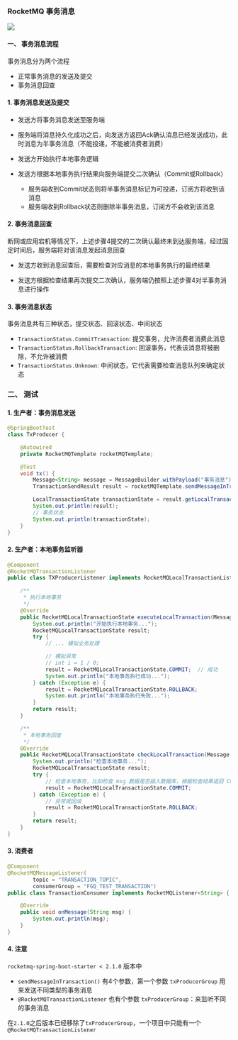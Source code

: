 ###  RocketMQ 事务消息
![](https://fgq233.github.io/imgs/mq/rocketMQ6.png)

#### 一、 事务消息流程
事务消息分为两个流程
* 正常事务消息的发送及提交
* 事务消息回查

#### 1. 事务消息发送及提交
* 发送方将事务消息发送至服务端

* 服务端将消息持久化成功之后，向发送方返回Ack确认消息已经发送成功，此时消息为半事务消息（不能投递，不能被消费者消费）

* 发送方开始执行本地事务逻辑

* 发送方根据本地事务执行结果向服务端提交二次确认（Commit或Rollback）
  * 服务端收到Commit状态则将半事务消息标记为可投递，订阅方将收到该消息
  * 服务端收到Rollback状态则删除半事务消息，订阅方不会收到该消息


#### 2. 事务消息回查
断网或应用宕机等情况下，上述步骤4提交的二次确认最终未到达服务端，经过固定时间后，服务端将对该消息发起消息回查

* 发送方收到消息回查后，需要检查对应消息的本地事务执行的最终结果

* 发送方根据检查结果再次提交二次确认，服务端仍按照上述步骤4对半事务消息进行操作
 

#### 3. 事务消息状态
事务消息共有三种状态，提交状态、回滚状态、中间状态
* `TransactionStatus.CommitTransaction`: 提交事务，允许消费者消费此消息
* `TransactionStatus.RollbackTransaction`: 回滚事务，代表该消息将被删除，不允许被消费
* `TransactionStatus.Unknown`: 中间状态，它代表需要检查消息队列来确定状态


### 二、 测试
#### 1. 生产者：事务消息发送
```java
@SpringBootTest
class TxProducer {

    @Autowired
    private RocketMQTemplate rocketMQTemplate;

    @Test
    void tx() {
        Message<String> message = MessageBuilder.withPayload("事务消息").build();
        TransactionSendResult result = rocketMQTemplate.sendMessageInTransaction("TRANSACTION_TOPIC", message, null);

        LocalTransactionState transactionState = result.getLocalTransactionState();
        System.out.println(result);
        // 事务状态
        System.out.println(transactionState);
    }
}
```


#### 2. 生产者：本地事务监听器
```java
@Component
@RocketMQTransactionListener
public class TXProducerListener implements RocketMQLocalTransactionListener {

    /**
     * 执行本地事务
     */
    @Override
    public RocketMQLocalTransactionState executeLocalTransaction(Message message, Object arg) {
        System.out.println("开始执行本地事务...");
        RocketMQLocalTransactionState result;
        try {
            // ... 模拟业务处理

            // 模拟异常
            // int i = 1 / 0;
            result = RocketMQLocalTransactionState.COMMIT;  // 成功
            System.out.println("本地事务执行成功...");
        } catch (Exception e) {
            result = RocketMQLocalTransactionState.ROLLBACK;
            System.out.println("本地事务执行失败...");
        }
        return result;
    }

    /**
     * 本地事务回查
     */
    @Override
    public RocketMQLocalTransactionState checkLocalTransaction(Message msg) {
        System.out.println("检查本地事务...");
        RocketMQLocalTransactionState result;
        try {
            // 检查本地事务，比如检查 msg 数据是否插入数据库，根据检查结果返回 COMMIT/ROLLBACK
            result = RocketMQLocalTransactionState.COMMIT;
        } catch (Exception e) {
            // 异常就回滚
            result = RocketMQLocalTransactionState.ROLLBACK;
        }
        return result;
    }
}
```


#### 3. 消费者
```java
@Component
@RocketMQMessageListener(
        topic = "TRANSACTION_TOPIC",
        consumerGroup = "FGQ_TEST_TRANSACTION")
public class TransactionConsumer implements RocketMQListener<String> {

    @Override
    public void onMessage(String msg) {
        System.out.println(msg);
    }
}
```



#### 4. 注意
`rocketmq-spring-boot-starter < 2.1.0` 版本中
* `sendMessageInTransaction()` 有4个参数，第一个参数 `txProducerGroup` 用来发送不同类型的事务消息
* `@RocketMQTransactionListener` 也有个参数 `txProducerGroup`：来监听不同的事务消息

在`2.1.0`之后版本已经移除了`txProducerGroup`，一个项目中只能有一个`@RocketMQTransactionListener`
